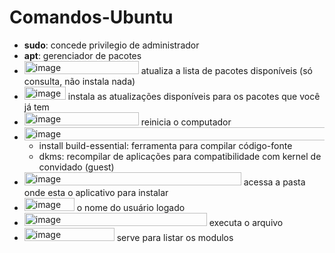 # **Comandos-Ubuntu**<br>
- **sudo**: concede privilegio de administrador<br>
- **apt**: gerenciador de pacotes<br>
- <img width="183" height="21" alt="image" src="https://github.com/user-attachments/assets/6f8a2f6f-85a7-424f-a83b-a5bf75496a2b" /> atualiza a lista de pacotes disponíveis (só consulta, não instala nada)<br>
- <img width="66" height="21" alt="image" src="https://github.com/user-attachments/assets/45e8d58b-eb7a-4f4e-9d2b-4fad04e3cb2f" /> instala as atualizações disponíveis para os pacotes que você já tem<br>
- <img width="183" height="21" alt="image" src="https://github.com/user-attachments/assets/8cdf8a3a-61c2-44d0-9b3f-16c2a9fa8f44" /> reinicia o computador<br>
- <img width="603" height="21" alt="image" src="https://github.com/user-attachments/assets/13cfec60-6798-49a0-b443-48afe2e84243" /><br>
    - install build-essential: ferramenta para compilar código-fonte<br>
    - dkms: recompilar de aplicações para compatibilidade com kernel de convidado (guest)<br>
- <img width="347" height="21" alt="image" src="https://github.com/user-attachments/assets/a8f88ae8-d486-42e7-8c49-cdd5f14d04d7" /> acessa a pasta onde esta o aplicativo para instalar<br>
- <img width="80" height="21" alt="image" src="https://github.com/user-attachments/assets/5f80816f-b0ab-4d83-be9c-f2e2f91d128e" /> o nome do usuário logado <br>
- <img width="292" height="21" alt="image" src="https://github.com/user-attachments/assets/08525057-aa3b-4efa-b79a-6f8d6d54ae7c" /> executa o arquivo<br>
- <img width="144" height="21" alt="image" src="https://github.com/user-attachments/assets/7d7e45b3-d5ec-4870-8289-d637573a4d04" /> serve para listar os modulos <br> 
